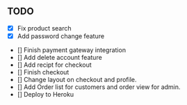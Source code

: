 ## TODO

- [x] Fix product search 
- [x] Add password change feature
- [] Finish payment gateway integration
- [] Add delete account feature
- [] Add recipt for checkout
- [] Finish checkout
- [] Change layout on checkout and profile.
- [] Add Order list for customers and order view for admin.
- [] Deploy to Heroku
 
